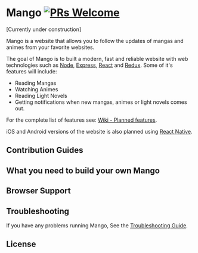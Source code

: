 # Mango [![PRs Welcome](https://img.shields.io/badge/PRs-welcome-brightgreen.svg)](CONTRIBUTING.md#pull-requests)

[Currently under construction]

Mango is a website that allows you to follow the updates of mangas and animes from your favorite websites.

The goal of Mango is to built a modern, fast and reliable website with web technologies such as [Node](https://nodejs.org), [Express](http://expressjs.com), [React](https://facebook.github.io/react/) and [Redux](http://redux.js.org/).
Some of it's features will include: 
* Reading Mangas
* Watching Animes
* Reading Light Novels
* Getting notifications when new mangas, animes or light novels comes out.

For the complete list of features see: [Wiki - Planned features](https://github.com/mango-team/mango/wiki/Planned-features).

iOS and Android versions of the website is also planned using [React Native](https://facebook.github.io/react-native/).

## Contribution Guides

## What you need to build your own Mango

## Browser Support

## Troubleshooting

If you have any problems running Mango, See the [Troubleshooting Guide](https://github.com/mango-team/mango/wiki/Troubleshooting).

## License
